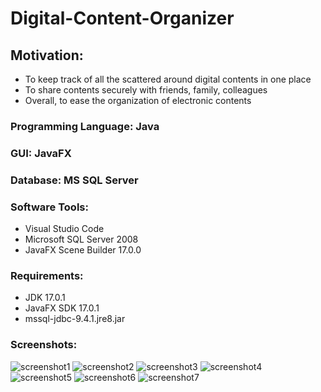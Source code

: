 # Digital-Content-Organizer

## Motivation:
- To keep track of all the scattered around digital contents in one place
- To share contents securely with friends, family, colleagues
- Overall, to ease the organization of electronic contents

### Programming Language: Java
### GUI: JavaFX
### Database: MS SQL Server
### Software Tools:
- Visual Studio Code
- Microsoft SQL Server 2008
- JavaFX Scene Builder 17.0.0

### Requirements:
- JDK 17.0.1
- JavaFX SDK 17.0.1
- mssql-jdbc-9.4.1.jre8.jar

### Screenshots:
![screenshot1](https://drive.google.com/uc?export=view&id=1CXwQTwicdXaeU3eOVU_tTlkuYf3BksXH)
![screenshot2](https://drive.google.com/uc?export=view&id=1ordXQGoFB-ZzyA9t1K5ZS-PaVO2dYHQl)
![screenshot3](https://drive.google.com/uc?export=view&id=1b394rLeJPqkUy2JKgbuUSujurHi78xIu)
![screenshot4](https://drive.google.com/uc?export=view&id=1KBzdlEe0JCYaZeG-0S1pqp0kIzAe8-Qw)
![screenshot5](https://drive.google.com/uc?export=view&id=1SSJyv6worZZYzpZlOLkUMSoSD4ZfYHPS)
![screenshot6](https://drive.google.com/uc?export=view&id=1ssNsqwpjAVMaIDO7J53XbNvATj3pkswW)
![screenshot7](https://drive.google.com/uc?export=view&id=1fUqywJ7CQfQpTaNn75T4DjhdlbEa3KLQ)
